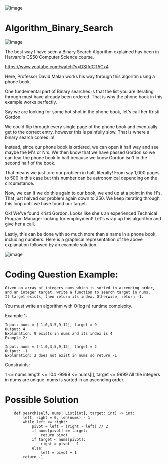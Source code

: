 
![image](https://user-images.githubusercontent.com/66803124/118511957-3bafa700-b6e7-11eb-94c4-ad3afd5bae47.png)

# Algorithm_Binary_Search

![image](https://user-images.githubusercontent.com/66803124/118511758-128f1680-b6e7-11eb-9cb8-fbe17e5b5b4e.png)

The best way I have seen a Binary Search Algorithm explained has been in Harvard's CS50 Computer Science course. 

https://www.youtube.com/watch?v=DSffdCT5Cx4

Here, Professor David Malan works his way through this algoritm using a phone book.

One fundemental part of Binary searches is that the list you are iterating through must have already been ordered. That is why the phone book in this example works perfectly. 

Say we are looking for some hot shot in the phone book, let's call her Kristi Gordon. 

We could flip through every single page of the phone book and eventually get to the correct entry, however this is painfully slow. That is where a binary search comes in!

Instead, since our phone book is ordered, we can open it half way and see maybe the M's or N's. We then know that we have passed Gordon so we can tear the phone book in half because we know Gordon isn't in the second half of the book. 

That means we just tore our problem in half, literally! From say 1,000 pages to 500 in this case but this number can be astronomical depending on the circumstance. 

Now, we can If we do this again to our book, we end up at a point in the H's. That just halved our problem again down to 250. We keep iterating through this loop until we have found our target. 

Ok! We've found Kristi Gordon. Looks like she's an experienced Technical Program Manager looking for employment! Let's wrap up this algorithm and give her a call. 

Lastly, this can be done with so much more than a name in a phone book, including numbers. Here is a graphical representation of the above explanation followed by an example solution. 

![image](https://user-images.githubusercontent.com/66803124/118507993-9d6e1200-b6e3-11eb-929d-d5443b7c8fe2.png)

# Coding Question Example: 
```
Given an array of integers nums which is sorted in ascending order, 
and an integer target, write a function to search target in nums. 
If target exists, then return its index. Otherwise, return -1.
```
You must write an algorithm with O(log n) runtime complexity.

Example 1:
```
Input: nums = [-1,0,3,5,9,12], target = 9
Output: 4
Explanation: 9 exists in nums and its index is 4
Example 2:
```
```
Input: nums = [-1,0,3,5,9,12], target = 2
Output: -1
Explanation: 2 does not exist in nums so return -1
```

Constraints:

1 <= nums.length <= 104
-9999 <= nums[i], target <= 9999
All the integers in nums are unique.
nums is sorted in an ascending order.

# Possible Solution

```
    def search(self, nums: List[int], target: int) -> int:
        left, right = 0, len(nums) - 1
        while left <= right:
            pivot = left + (right - left) // 2
            if nums[pivot] == target:
                return pivot
            if target < nums[pivot]:
                right = pivot - 1
            else:
                left = pivot + 1
        return -1
```
